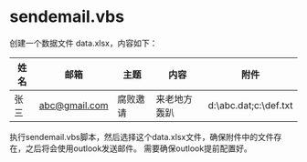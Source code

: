 # sendemail.vbs
创建一个数据文件 data.xlsx，内容如下：

|姓名 | 邮箱 | 主题 | 内容 | 附件 |
|----|----|----|----|----|
|张三|abc@gmail.com|腐败邀请|来老地方轰趴|d:\abc.dat;c:\def.txt|

执行sendemail.vbs脚本，然后选择这个data.xlsx文件，确保附件中的文件存在，之后将会使用outlook发送邮件。
需要确保outlook提前配置好。
